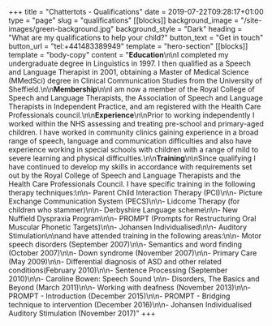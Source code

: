 +++
title = "Chattertots - Qualifications"
date = 2019-07-22T09:28:17+01:00
type = "page"
slug = "qualifications"
[[blocks]]
background_image = "/site-images/green-background.jpg"
background_style = "Dark"
heading = "What are my qualifications to help your child?"
button_text = "Get in touch"
button_url = "tel:+441483389949"
template = "hero-section"
[[blocks]]
template = "body-copy"
content = "**Education**\n\nI completed my undergraduate degree in Linguistics in 1997.  I then qualified as a Speech and Language Therapist in 2001, obtaining a Master of Medical Science (MMedSci) degree in Clinical Communication Studies from the University of Sheffield.\n\n**Membership**\n\nI am now a member of the Royal College of Speech and Language Therapists, the Association of Speech and Language Therapists in Independent Practice, and am registered with the Health Care Professionals council.\n\n**Experience**\n\nPrior to working independently I worked within the NHS assessing and treating pre-school and primary-aged children. I have worked in community clinics gaining experience in a broad range of speech, language and communication difficulties and also have experience working in special schools with children with a range of mild to severe learning and physical difficulties.\n\n**Training**\n\nSince qualifying I have continued to develop my skills in accordance with requirements set out by the Royal College of Speech and Language Therapists and the Health Care Professionals Council. I have specific training in the following therapy techniques:\n\n- Parent Child Interaction Therapy (PCI)\n\n- Picture Exchange Communication System (PECS)\n\n- Lidcome Therapy (for children who stammer)\n\n- Derbyshire Language scheme\n\n- New Nuffield Dyspraxia Program\n\n- PROMPT (Prompts for Restructuring Oral Muscular Phonetic Targets)\n\n- Johansen Individualised\n\n- Auditory Stimulation\n\nand have attended training in the following areas:\n\n- Motor speech disorders (September 2007)\n\n- Semantics and word finding (October 2007)\n\n- Down syndrome (November 2007)\n\n- Primary Care (May 2009)\n\n- Differential diagnosis of ASD and other related conditions(February 2010)\n\n- Sentence Processing (September 2010)\n\n- Caroline Bowen: Speech Sound \n\n- Disorders, The Basics and Beyond (March 2011)\n\n- Working with deafness (November 2013)\n\n- PROMPT - Introduction (December 2015)\n\n- PROMPT - Bridging technique to intervention (December 2016)\n\n- Johansen Individualised Auditory Stimulation (November 2017)"
+++
